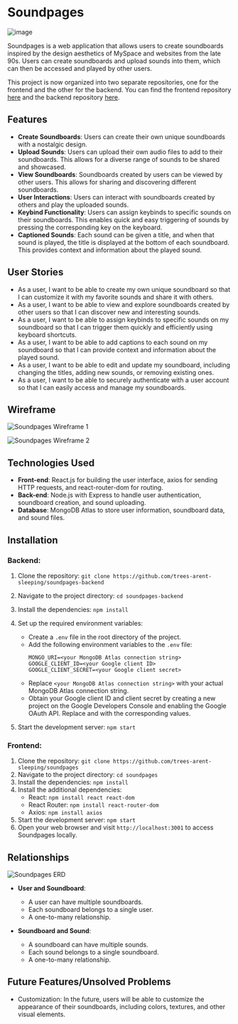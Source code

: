 # Soundpages
![image](https://github.com/trees-arent-sleeping/soundpages/assets/117592107/33182a1f-8372-4368-af7e-8607c32ce033)

Soundpages is a web application that allows users to create soundboards inspired by the design aesthetics of MySpace and websites from the late 90s. Users can create soundboards and upload sounds into them, which can then be accessed and played by other users.

This project is now organized into two separate repositories, one for the frontend and the other for the backend. You can find the frontend repository [here](https://github.com/trees-arent-sleeping/soundpages) and the backend repository [here](https://github.com/trees-arent-sleeping/soundpages-backend).

## Features

- **Create Soundboards**: Users can create their own unique soundboards with a nostalgic design.
- **Upload Sounds**: Users can upload their own audio files to add to their soundboards. This allows for a diverse range of sounds to be shared and showcased.
- **View Soundboards**: Soundboards created by users can be viewed by other users. This allows for sharing and discovering different soundboards.
- **User Interactions**: Users can interact with soundboards created by others and play the uploaded sounds.
- **Keybind Functionality**: Users can assign keybinds to specific sounds on their soundboards. This enables quick and easy triggering of sounds by pressing the corresponding key on the keyboard.
- **Captioned Sounds**: Each sound can be given a title, and when that sound is played, the title is displayed at the bottom of each soundboard. This provides context and information about the played sound.

## User Stories

- As a user, I want to be able to create my own unique soundboard so that I can customize it with my favorite sounds and share it with others.
- As a user, I want to be able to view and explore soundboards created by other users so that I can discover new and interesting sounds.
- As a user, I want to be able to assign keybinds to specific sounds on my soundboard so that I can trigger them quickly and efficiently using keyboard shortcuts.
- As a user, I want to be able to add captions to each sound on my soundboard so that I can provide context and information about the played sound.
- As a user, I want to be able to edit and update my soundboard, including changing the titles, adding new sounds, or removing existing ones.
- As a user, I want to be able to securely authenticate with a user account so that I can easily access and manage my soundboards.

## Wireframe

![Soundpages Wireframe 1](https://github.com/trees-arent-sleeping/sound_pages/assets/117592107/18728f84-b1ad-4cb5-aa8c-d927a797f13b)

![Soundpages Wireframe 2](https://github.com/trees-arent-sleeping/sound_pages/assets/117592107/1cf465d5-57d8-45c0-b9d2-c05843f2cc34)

## Technologies Used

- **Front-end**: React.js for building the user interface, axios for sending HTTP requests, and react-router-dom for routing.
- **Back-end**: Node.js with Express to handle user authentication, soundboard creation, and sound uploading.
- **Database**: MongoDB Atlas to store user information, soundboard data, and sound files.

## Installation

### Backend:

1. Clone the repository: `git clone https://github.com/trees-arent-sleeping/soundpages-backend`
2. Navigate to the project directory: `cd soundpages-backend`
3. Install the dependencies: `npm install`
4. Set up the required environment variables:

   - Create a `.env` file in the root directory of the project.
   - Add the following environment variables to the `.env` file:
     ```
     MONGO_URI=<your MongoDB Atlas connection string>
     GOOGLE_CLIENT_ID=<your Google client ID>
     GOOGLE_CLIENT_SECRET=<your Google client secret>
     ```
   - Replace `<your MongoDB Atlas connection string>` with your actual MongoDB Atlas connection string.
   - Obtain your Google client ID and client secret by creating a new project on the Google Developers Console and enabling the Google OAuth API. Replace <your Google client ID> and <your Google client secret> with the corresponding values.

5. Start the development server: `npm start`

### Frontend:

1. Clone the repository: `git clone https://github.com/trees-arent-sleeping/soundpages`
2. Navigate to the project directory: `cd soundpages`
3. Install the dependencies: `npm install`
4. Install the additional dependencies:
   - React: `npm install react react-dom`
   - React Router: `npm install react-router-dom`
   - Axios: `npm install axios`
5. Start the development server: `npm start`
6. Open your web browser and visit `http://localhost:3001` to access Soundpages locally.

## Relationships

![Soundpages ERD](https://github.com/trees-arent-sleeping/sound_pages/assets/117592107/ba676616-f669-4380-b3df-3b41eae25654)

- **User and Soundboard**:
  - A user can have multiple soundboards.
  - Each soundboard belongs to a single user.
  - A one-to-many relationship.

- **Soundboard and Sound**:
  - A soundboard can have multiple sounds.
  - Each sound belongs to a single soundboard.
  - A one-to-many relationship.

## Future Features/Unsolved Problems

- Customization: In the future, users will be able to customize the appearance of their soundboards, including colors, textures, and other visual elements.
